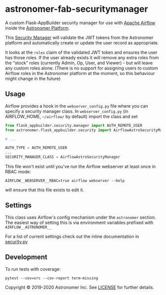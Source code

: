 # astronomer-fab-securitymanager

A custom Flask-AppBuilder security manager for use with [Apache
Airflow][Airflow] inside the [Astronomer Platform].

This [Security Manager] will validate the JWT tokens from the Astronomer
platform and automatically create or update the user record as appropriate.

It looks at the `roles` claim of the validated JWT token and ensures the user
has those roles. If the user already exists it will remove any extra roles from
the "stock" roles (currently Admin, Op, User, and Viewer) - but will leave any
custom roles alone. (There is no support for assigning users to custom Airflow
roles in the Astronomer platform at the moment, so this behaviour might change
in the future)

## Usage

Airflow provides a hook in the `webserver_config.py` file where you can specify
a security manager class. In `webserver_config.py` (in AIRFLOW_HOME,
`~/airflow/` by default) import the class and set

```python
from flask_appbuilder.security.manager import AUTH_REMOTE_USER
from astronomer.flask_appbuilder.security import AirflowAstroSecurityManager

# ...

AUTH_TYPE = AUTH_REMOTE_USER
...
SECURITY_MANAGER_CLASS = AirflowAstroSecurityManager
```

This file won't exist until you've run the Airflow webserver at least once in RBAC mode:

```
AIRFLOW__WEBSERVER__RBAC=true airflow webserver --help
```

will ensure that this file exists to edit it.


## Settings

This class uses Airflow's config mechanism under the `astronomer` section. The
easiest way of setting this is via environment variables prefixed with
`AIRFLOW__ASTRONOMER__`

For a list of current settings check out the inline documentation in
[security.py](src/astronomer/flask_appbuilder/security.py)

## Development

To run tests with coverage:
```
pytest --cov=src --cov-report term-missing
```

Copyright © 2019-2020 Astronomer Inc. See [LICENSE](./LICENSE) for further details.

[Airflow]: https://airflow.apache.org/
[Security Manager]: https://flask-appbuilder.readthedocs.io/en/latest/security.html#your-custom-security
[Astronomer Platform]: https://www.astronomer.io/
